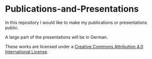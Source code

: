# Publications-and-Presentations
In this repository I would like to make my publications or presentations public.

A large part of the presentations will be in German.

These works are licensed under a [Creative Commons Attribution 4.0 International License](https://creativecommons.org/licenses/by/4.0/).
